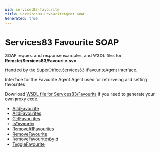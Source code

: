 ```yaml
---
uid: services83-favourite
title: Services83.FavouriteAgent SOAP
Generated: true
---
```


# Services83 Favourite SOAP

SOAP request and response examples, and WSDL files for **Remote/Services83/Favourite.svc**

Handled by the <see cref="T:SuperOffice.Services83.IFavouriteAgent">SuperOffice.Services83.IFavouriteAgent</see> interface.

Interface for the Favourite Agent
Agent used for retrieveing and setting favourites

Download [WSDL file for Services83/Favourite](../Services83-Favourite.md) if you need to generate your own proxy code.

* [AddFavourite](AddFavourite.md)
* [AddFavourites](AddFavourites.md)
* [GetFavourites](GetFavourites.md)
* [IsFavourite](IsFavourite.md)
* [RemoveAllFavourites](RemoveAllFavourites.md)
* [RemoveFavourite](RemoveFavourite.md)
* [RemoveFavouritesById](RemoveFavouritesById.md)
* [ToggleFavourite](ToggleFavourite.md)

